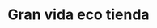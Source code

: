 ---
title: "Gran vida eco tienda"
url: /mairena-del-aljarafe/gran-vida-eco-tienda/
shop: Supermarkt
---